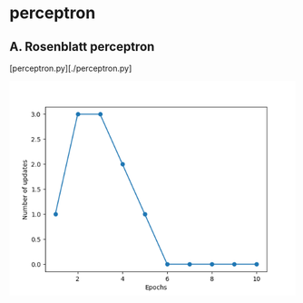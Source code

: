 # perceptron

## A. Rosenblatt perceptron

[perceptron.py][./perceptron.py]

![update_num_by_epoch](./update_num_by_epoch.png)